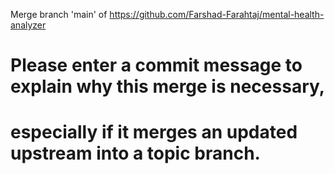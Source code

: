 Merge branch 'main' of https://github.com/Farshad-Farahtaj/mental-health-analyzer

# Please enter a commit message to explain why this merge is necessary,
# especially if it merges an updated upstream into a topic branch.
